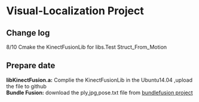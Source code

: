 # Visual-Localization Project
## Change log <br>
8/10  Cmake the KinectFusionLib for libs.Test Struct_From_Motion 
## Prepare date
**libKinectFusion.a:** Complie the KinectFusionLib in the Ubuntu14.04 ,upload the file to github <br>
**Bundle Fusion:** download the ply,jpg,pose.txt file from  [bundlefusion project](http://graphics.stanford.edu/projects/bundlefusion/index.html)

